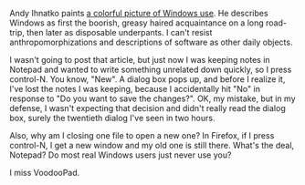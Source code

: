 <!--
.. title: More Windows
.. date: 2006/09/29 15:33
.. slug: more-windows
.. link:
.. description:
.. tags: 
-->


Andy Ihnatko paints [a colorful picture of Windows use](http://www.macuser.com/ihnatko/ihnatko_harsh_words_for_window.php). He describes Windows as first the boorish, greasy haired acquaintance on a long road-trip, then later as disposable underpants. I can't resist anthropomorphizations and descriptions of software as other daily objects.

I wasn't going to post that article, but just now I was keeping notes in Notepad and wanted to write something unrelated down quickly, so I press control-N. You know, "New". A dialog box pops up, and before I realize it, I've lost the notes I was keeping, because I accidentally hit "No" in response to "Do you want to save the changes?". OK, my mistake, but in my defense, I wasn't expecting that decision and didn't really read the dialog box, surely the twentieth dialog I've seen in two hours.

Also, why am I closing one file to open a new one? In Firefox, if I press control-N, I get a new window and my old one is still there. What's the deal, Notepad? Do most real Windows users just never use you?

I miss VoodooPad.
